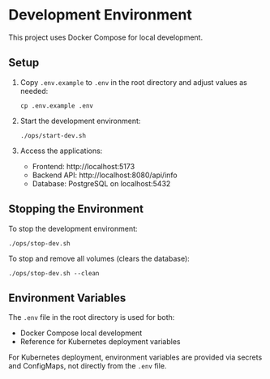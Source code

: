 # Development Environment

This project uses Docker Compose for local development.

## Setup

1. Copy `.env.example` to `.env` in the root directory and adjust values as needed:
   ```
   cp .env.example .env
   ```

2. Start the development environment:
   ```
   ./ops/start-dev.sh
   ```

3. Access the applications:
   - Frontend: http://localhost:5173
   - Backend API: http://localhost:8080/api/info
   - Database: PostgreSQL on localhost:5432

## Stopping the Environment

To stop the development environment:
```
./ops/stop-dev.sh
```

To stop and remove all volumes (clears the database):
```
./ops/stop-dev.sh --clean
```

## Environment Variables

The `.env` file in the root directory is used for both:
- Docker Compose local development
- Reference for Kubernetes deployment variables

For Kubernetes deployment, environment variables are provided via secrets and ConfigMaps, not directly from the `.env` file.
